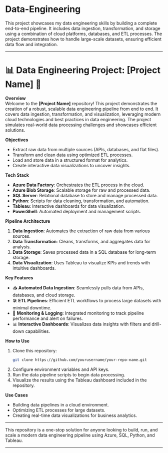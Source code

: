 # Data-Engineering
This project showcases my data engineering skills by building a complete end-to-end pipeline. It includes data ingestion, transformation, and storage using a combination of cloud platforms, databases, and ETL processes. The project demonstrates how to handle large-scale datasets, ensuring efficient data flow and integration.

---

# 📊 Data Engineering Project: [Project Name] 🚀

**Overview**  
Welcome to the **[Project Name]** repository! This project demonstrates the creation of a robust, scalable data engineering pipeline from end to end. It covers data ingestion, transformation, and visualization, leveraging modern cloud technologies and best practices in data engineering. The project simulates real-world data processing challenges and showcases efficient solutions.

**Objectives**  
- Extract raw data from multiple sources (APIs, databases, and flat files).
- Transform and clean data using optimized ETL processes.
- Load and store data in a structured format for analytics.
- Create interactive data visualizations to uncover insights.

**Tech Stack**  
- **Azure Data Factory**: Orchestrates the ETL process in the cloud.
- **Azure Blob Storage**: Scalable storage for raw and processed data.
- **SQL Server**: Relational database to store and manage processed data.
- **Python**: Scripts for data cleaning, transformation, and automation.
- **Tableau**: Interactive dashboards for data visualization.
- **PowerShell**: Automated deployment and management scripts.

**Pipeline Architecture**  
1. **Data Ingestion**: Automates the extraction of raw data from various sources.
2. **Data Transformation**: Cleans, transforms, and aggregates data for analysis.
3. **Data Storage**: Saves processed data in a SQL database for long-term storage.
4. **Data Visualization**: Uses Tableau to visualize KPIs and trends with intuitive dashboards.

**Key Features**  
- 📥 **Automated Data Ingestion**: Seamlessly pulls data from APIs, databases, and cloud storage.
- 🛠 **ETL Pipelines**: Efficient ETL workflows to process large datasets with minimal downtime.
- 🚦 **Monitoring & Logging**: Integrated monitoring to track pipeline performance and alert on failures.
- 📊 **Interactive Dashboards**: Visualizes data insights with filters and drill-down capabilities.

**How to Use**  
1. Clone this repository:  
   ```bash
   git clone https://github.com/yourusername/your-repo-name.git
   ```
2. Configure environment variables and API keys.
3. Run the data pipeline scripts to begin data processing.
4. Visualize the results using the Tableau dashboard included in the repository.

**Use Cases**  
- Building data pipelines in a cloud environment.
- Optimizing ETL processes for large datasets.
- Creating real-time data visualizations for business analytics.

---

This repository is a one-stop solution for anyone looking to build, run, and scale a modern data engineering pipeline using Azure, SQL, Python, and Tableau.

---


